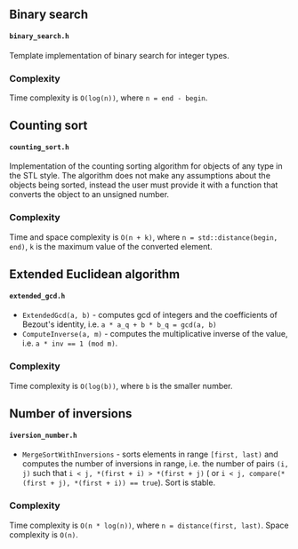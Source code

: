 ## Binary search

#### `binary_search.h`

Template implementation of binary search for integer types.

### Complexity

Time complexity is `O(log(n))`, where `n = end - begin`.

## Counting sort

#### `counting_sort.h`

Implementation of the counting sorting algorithm for objects of any type in the STL style. The algorithm does not make
any assumptions about the objects being sorted, instead the user must provide it with a function that converts the
object to an unsigned number.

### Complexity

Time and space complexity is `O(n + k)`, where `n = std::distance(begin, end)`, `k` is the maximum value of the
converted element.

## Extended Euclidean algorithm

#### `extended_gcd.h`

* `ExtendedGcd(a, b)` - computes gcd of integers and the coefficients of Bezout's identity,
  i.e. `a * a_q + b * b_q = gcd(a, b)`
* `ComputeInverse(a, m)` - computes the multiplicative inverse of the value, i.e. `a * inv == 1 (mod m)`.

### Complexity

Time complexity is `O(log(b))`, where `b` is the smaller number.

## Number of inversions

#### `iversion_number.h`

* `MergeSortWithInversions` - sorts elements in range `[first, last)` and computes the number of inversions in range,
  i.e. the number of pairs `(i, j)` such that `i < j, *(first + i) > *(first + j)` (
  or `i < j, compare(*(first + j), *(first + i)) == true`). Sort is stable.

### Complexity

Time complexity is `O(n * log(n))`, where `n = distance(first, last)`. Space complexity is `O(n)`.
